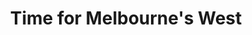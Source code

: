 ---
layout: project
title: Time for Melbourne's West
name_for_thumbnail: Time for<br>Melbourne's<br>West
client: Time For The West
thumbnail_image: /uploads/site-image-time-for-melbournes-west.jpg
header_image: /uploads/site-image-time-for-melbournes-west.jpg
platforms: [NationBuilder, Bootstrap 3]
year: 2017
roles: Frontend & backend development
web:
  launch_url: http://www.timeforthewest.org.au
  images:
    - /uploads/site-web-time-for-melbournes-west.png
type: Campaign Website
category: Coded for Code Nation Australia
tags: [Campaign Platform, Campaign Featured, Theme Dark]
type_slug: project
order: 16
---